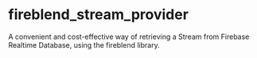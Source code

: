 # fireblend_stream_provider

A convenient and cost-effective way of retrieving a Stream from Firebase Realtime Database, using the fireblend library.